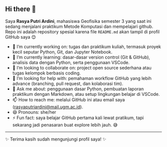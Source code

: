 ## Hi there 👋

Saya **Rasya Putri Ardini**, mahasiswa Geofisika semester 3 yang saat ini sedang menjalani praktikum Metode Komputasi dan mempelajari github. Repo ini adalah repository spesial karena file `README.md` akan tampil di profil GitHub saya 😊

- 🔭 I’m currently working on: tugas dan praktikum kuliah, termasuk proyek kecil seputar Python, Git, dan Jupyter Notebook.
- 🌱 I’m currently learning: dasar-dasar version control (Git & GitHub), analisis data dengan Python, serta penggunaan VSCode.
- 👯 I’m looking to collaborate on: project open source sederhana atau tugas kelompok berbasis coding.
- 🤔 I’m looking for help with: pemahaman workflow GitHub yang lebih advance (branching, pull request, dan kolaborasi tim).
- 💬 Ask me about: penggunaan dasar Python, pembuatan laporan praktikum dengan Markdown, atau setup lingkungan belajar di VSCode.
- 📫 How to reach me: melalui GitHub ini atau email saya (rasyaputriardini@mail.ugm.ac.id).
- 😄 Pronouns: she/her
- ⚡ Fun fact: saya belajar GitHub pertama kali lewat pratikum, tapi sekarang jadi penasaran buat explore lebih jauh. 😅
---
✨ Terima kasih sudah mengunjungi profil saya! ✨
